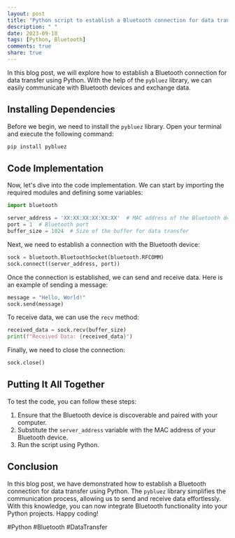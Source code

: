 ```yaml
---
layout: post
title: "Python script to establish a Bluetooth connection for data transfer"
description: " "
date: 2023-09-18
tags: [Python, Bluetooth]
comments: true
share: true
---
```


In this blog post, we will explore how to establish a Bluetooth connection for data transfer using Python. With the help of the `pybluez` library, we can easily communicate with Bluetooth devices and exchange data.

## Installing Dependencies

Before we begin, we need to install the `pybluez` library. Open your terminal and execute the following command:

```bash
pip install pybluez
```

## Code Implementation

Now, let's dive into the code implementation. We can start by importing the required modules and defining some variables:

```python
import bluetooth

server_address = 'XX:XX:XX:XX:XX:XX'  # MAC address of the Bluetooth device
port = 1  # Bluetooth port
buffer_size = 1024  # Size of the buffer for data transfer
```

Next, we need to establish a connection with the Bluetooth device:

```python
sock = bluetooth.BluetoothSocket(bluetooth.RFCOMM)
sock.connect((server_address, port))
```

Once the connection is established, we can send and receive data. Here is an example of sending a message:

```python
message = "Hello, World!"
sock.send(message)
```

To receive data, we can use the `recv` method:

```python
received_data = sock.recv(buffer_size)
print(f"Received Data: {received_data}")
```

Finally, we need to close the connection:

```python
sock.close()
```

## Putting It All Together

To test the code, you can follow these steps:

1. Ensure that the Bluetooth device is discoverable and paired with your computer.
2. Substitute the `server_address` variable with the MAC address of your Bluetooth device.
3. Run the script using Python.

## Conclusion

In this blog post, we have demonstrated how to establish a Bluetooth connection for data transfer using Python. The `pybluez` library simplifies the communication process, allowing us to send and receive data effortlessly. With this knowledge, you can now integrate Bluetooth functionality into your Python projects. Happy coding!

\#Python #Bluetooth #DataTransfer